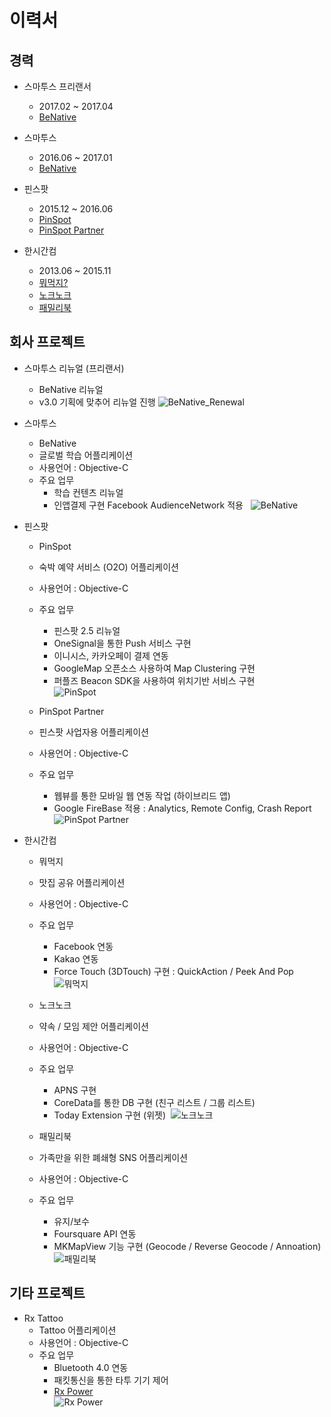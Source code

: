 # 이력서
## 경력
* 스마투스 프리랜서
	* 2017.02 ~ 2017.04
	* [BeNative](https://itunes.apple.com/kr/app/bineitibeu-geullobeol-gieob/id915310665?mt=8) 

* 스마투스 
	*  2016.06 ~ 2017.01
	* [BeNative](https://itunes.apple.com/kr/app/bineitibeu-geullobeol-gieob/id915310665?mt=8) 

* 핀스팟
	*  2015.12 ~ 2016.06
	* [PinSpot](https://itunes.apple.com/kr/app/pinseupas-pinspot-sesang-modeungos/id1033106216?mt=8)
	* [PinSpot Partner](https://itunes.apple.com/kr/app/pinseupas-pateuneo/id1117260351?mt=8)

* 한시간컴
	*  2013.06 ~ 2015.11
	* [뭐먹지?](https://itunes.apple.com/kr/app/mwomeogji/id1051623108?mt=8)
	* [노크노크](https://itunes.apple.com/kr/app/nokeunokeu/id922396277?mt=8)
	* [패밀리북](https://itunes.apple.com/kr/app/paemillibug/id588633215?mt=8)


## 회사 프로젝트
* 스마투스 리뉴얼 (프리랜서)
	* BeNative 리뉴얼 
	* v3.0 기획에 맞추어 리뉴얼 진행
![BeNative_Renewal](https://github.com/87kangsw/resume/blob/master/images/benative_renewal.png) 

* 스마투스 
	* BeNative
	* 글로벌 학습 어플리케이션
	* 사용언어 : Objective-C
	* 주요 업무
		* 학습 컨텐츠 리뉴얼
		* 인앱결제 구현
		Facebook AudienceNetwork 적용   
![BeNative](https://github.com/87kangsw/resume/blob/master/images/benative.png) 

* 핀스팟
	* PinSpot
	* 숙박 예약 서비스 (O2O) 어플리케이션
	* 사용언어 : Objective-C
	* 주요 업무
		* 핀스팟 2.5 리뉴얼
		* OneSignal을 통한 Push 서비스 구현
		* 이니시스, 카카오페이 결제 연동
		* GoogleMap 오픈소스 사용하여 Map Clustering 구현
		* 퍼플즈 Beacon SDK을 사용하여 위치기반 서비스 구현   
		![PinSpot](https://github.com/87kangsw/resume/blob/master/images/pinspot.png)  

	* PinSpot Partner
	* 핀스팟 사업자용 어플리케이션
	* 사용언어 : Objective-C
	* 주요 업무
		* 웹뷰를 통한 모바일 웹 연동 작업 (하이브리드 앱)
		* Google FireBase 적용 : Analytics, Remote Config, Crash Report  
		![PinSpot Partner](https://github.com/87kangsw/resume/blob/master/images/partner.png)   

* 한시간컴
	* 뭐먹지
	* 맛집 공유 어플리케이션
	* 사용언어 : Objective-C
	* 주요 업무
		* Facebook 연동
		* Kakao 연동
		* Force Touch (3DTouch) 구현 : QuickAction / Peek And Pop    
		![뭐먹지](https://github.com/87kangsw/resume/blob/master/images/foodnote.png)    

	* 노크노크
	* 약속 / 모임  제안 어플리케이션 
	* 사용언어 : Objective-C
	* 주요 업무
		* APNS 구현
		* CoreData를 통한 DB 구현 (친구 리스트 / 그룹 리스트)
		* Today Extension 구현 (위젯) 
		![노크노크](https://github.com/87kangsw/resume/blob/master/images/knock.png)     

	* 패밀리북 	
	* 가족만을 위한 폐쇄형 SNS 어플리케이션
	* 사용언어 : Objective-C
	* 주요 업무
		* 유지/보수
		* Foursquare API 연동
		* MKMapView 기능 구현 (Geocode / Reverse Geocode / Annoation)  
		![패밀리북](https://github.com/87kangsw/resume/blob/master/images/familybook.png)     

## 기타 프로젝트
* Rx Tattoo
	* Tattoo 어플리케이션
	* 사용언어 : Objective-C
	* 주요 업무
		* Bluetooth 4.0 연동
		* 패킷통신을 통한 타투 기기 제어
		* [Rx Power](https://itunes.apple.com/kr/app/rx-power/id1246644023?mt=8)    		
		![Rx Power](https://github.com/87kangsw/resume/blob/master/images/rxpower.png)



